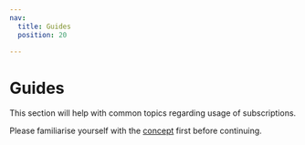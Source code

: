 ```yaml
---
nav:
  title: Guides
  position: 20

---
```


# Guides

This section will help with common topics regarding usage of subscriptions.

Please familiarise yourself with the [concept](../concept.md) first before continuing.
